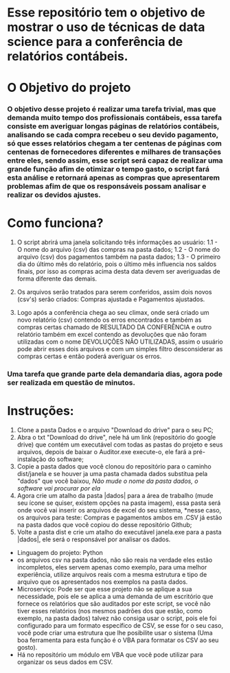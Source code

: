 # Esse repositório tem o objetivo de mostrar o uso de técnicas de data science para a conferência de relatórios contábeis.

# O Objetivo do projeto
### O objetivo desse projeto é realizar uma tarefa trivial, mas que demanda muito tempo dos profissionais contábeis, essa tarefa consiste em averiguar longas páginas de relatórios contábeis, analisando se cada compra recebeu o seu devido pagamento, só que esses relatórios chegam a ter centenas de páginas com centenas de fornecedores diferentes e milhares de transações entre eles, sendo assim, esse script será capaz de realizar uma grande função afim de otimizar o tempo gasto, o script fará esta análise e retornará apenas as compras que apresentarem problemas afim de que os responsáveis possam analisar e realizar os devidos ajustes.

# Como funciona?
1) O script abrirá uma janela solicitando três informações ao usuário:
 1.1 - O nome do arquivo (csv) das compras na pasta dados;
 1.2 - O nome do arquivo (csv) dos pagamentos também na pasta dados;
 1.3 - O primeiro dia do último mês do relatório, pois o último mês influencia nos saldos finais, por isso as compras acima desta data devem ser averiguadas de forma diferente das demais.
 

2) Os arquivos serão tratados para serem conferidos, assim dois novos (csv's) serão criados: Compras ajustada e Pagamentos ajustados.

3) Logo após a conferência chega ao seu climax, onde será criado um novo relatório (csv) contendo os erros encontrados e também as compras certas chamado de RESULTADO DA CONFERÊNCIA e outro relatório também em excel contendo as devoluções que não foram utilizadas com o nome DEVOLUÇÔES NÂO UTILIZADAS, assim o usuário pode abrir esses dois arquivos e com um simples filtro desconsiderar as compras certas e então poderá averiguar os erros.

### Uma tarefa que grande parte dela demandaria dias, agora pode ser realizada em questão de minutos.

# Instruções:
1) Clone a pasta Dados e o arquivo "Download do drive" para o seu PC;
2) Abra o txt "Download do drive", nele há um link (repositório do google drive) que contém um executável com todas as pastas do projeto e seus arquivos, depois de baixar o Auditor.exe execute-o, ele fará a pré-instalação do software;
3) Copie a pasta dados que você clonou do repositório para o caminho dist/janela e se houver ja uma pasta chamada dados substitua pela "dados" que você baixou, *Não mude o nome da pasta dados, o software vai procurar por ela*
4) Agora crie um atalho da pasta |dados| para a área de trabalho (mude seu ícone se quiser, existem opções na pasta imagem), essa pasta será onde você vai inserir os arquivos de excel do seu sistema, *nesse caso, os arquivos para teste: Compras e pagamentos ambos em .CSV já estão na pasta dados que você copiou do desse repositório Github;
5) Volte a pasta dist e crie um atalho do executável janela.exe para a pasta |dados|, ele será o responsável por analisar os dados.

* Linguagem do projeto: Python
* os arquivos csv na pasta dados, não são reais na verdade eles estão incompletos, eles servem apenas como exemplo, para uma melhor experiência, utilize arquivos reais com a mesma estrutura e tipo de arquivo que os apresentados nos exemplos na pasta dados.
* Microserviço: Pode ser que esse projeto não se aplique a sua necessidade, pois ele se aplica a uma demanda de um escritório que fornece os relatórios que são auditados por este script, se você não tiver esses relatórios (nos mesmos padrões dos que estão, como exemplo, na pasta dados) talvez não consiga usar o script, pois ele foi configurado para um formato específico de CSV, se esse for o seu caso, você pode criar uma estrutura que lhe posibilite usar o sistema (Uma boa ferramenta para esta função é o VBA para formatar os CSV ao seu gosto).
* Há no repositório um módulo em VBA que você pode utilizar para organizar os seus dados em CSV.

